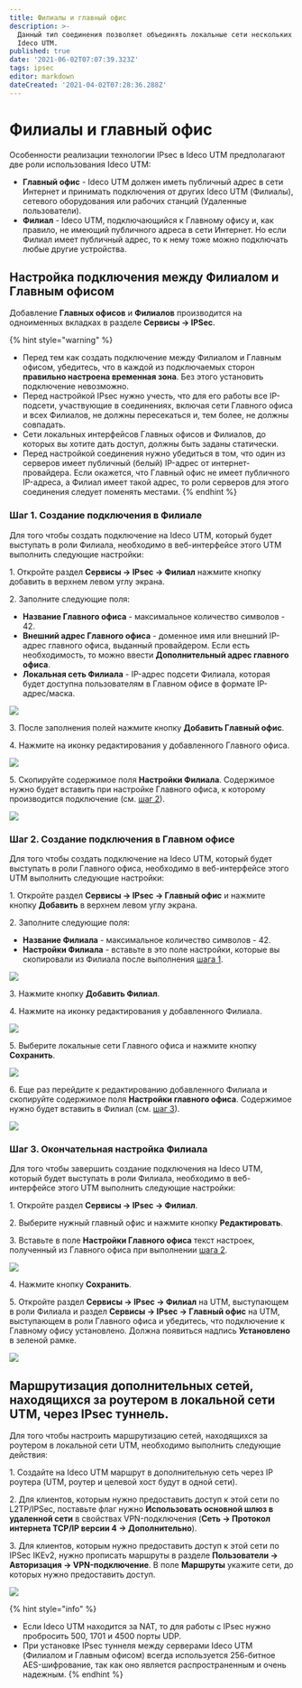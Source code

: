 ```yaml
---
title: Филиалы и главный офис
description: >-
  Данный тип соединения позволяет объединять локальные сети нескольких серверов
  Ideco UTM.
published: true
date: '2021-06-02T07:07:39.323Z'
tags: ipsec
editor: markdown
dateCreated: '2021-04-02T07:28:36.288Z'
---
```


# Филиалы и главный офис

Особенности реализации технологии IPsec в Ideco UTM предполагают две роли использования Ideco UTM:

* **Главный офис** - Ideco UTM должен иметь публичный адрес в сети Интернет и принимать подключения от других Ideco UTM (Филиалы), сетевого оборудования или рабочих станций (Удаленные пользователи).
* **Филиал** - Ideco UTM, подключающийся к Главному офису и, как правило, не имеющий публичного адреса в сети Интернет. Но если Филиал имеет публичный адрес, то к нему тоже можно подключать любые другие устройства.

## Настройка подключения между Филиалом и Главным офисом

Добавление **Главных офисов** и **Филиалов** производится на одноименных вкладках в разделе **Сервисы -> IPSec**.

{% hint style="warning" %}
* Перед тем как создать подключение между Филиалом и Главным офисом, убедитесь, что в каждой из подключаемых сторон **правильно настроена временная зона**. Без этого установить подключение невозможно.
* Перед настройкой IPsec нужно учесть, что для его работы все IP-подсети, участвующие в соединениях, включая сети Главного офиса и всех Филиалов, не должны пересекаться и, тем более, не должны совпадать.
* Сети локальных интерфейсов Главных офисов и Филиалов, до которых вы хотите дать доступ, должны быть заданы статически.
* Перед настройкой соединения нужно убедиться в том, что один из серверов имеет публичный (белый) IP-адрес от интернет-провайдера. Если окажется, что Главный офис не имеет публичного IP-адреса, а Филиал имеет такой адрес, то роли серверов для этого соединения следует поменять местами.
{% endhint %}

### Шаг 1. Создание подключения в Филиале

Для того чтобы создать подключение на Ideco UTM, который будет выступать в роли Филиала, необходимо в веб-интерфейсе этого UTM выполнить следующие настройки:

1\. Откройте раздел **Сервисы -> IPsec -> Филиал** нажмите кнопку добавить в верхнем левом углу экрана.

2\. Заполните следующие поля:

* **Название Главного офиса** - максимальное количество символов - 42.
* **Внешний адрес Главного офиса** - доменное имя или внешний IP-адрес главного офиса, выданный провайдером. Если есть необходимость, то можно ввести **Дополнительный адрес главного офиса**.
*  **Локальная сеть Филиала** - IP-адрес подсети Филиала, которая будет доступна пользователям в Главном офисе в формате IP-адрес/маска.

![](../../../../../.gitbook/assets/ipsec-step1.png)

3\. После заполнения полей нажмите кнопку **Добавить Главный офис**.

4\. Нажмите на иконку редактирования у добавленного Главного офиса.

![](../../../../../.gitbook/assets/ipsec-step2.png)

5\. Скопируйте содержимое поля **Настройки Филиала**. Содержимое нужно будет вставить при настройке Главного офиса, к которому производится подключение (см. [шаг 2](branch-office-and-main-office.md#shag-2-sozdanie-podklyucheniya-v-glavnom-ofise)).

![](<../../../../../.gitbook/assets/ipsec-step3 (1).png>)

### Шаг 2. Создание подключения в Главном офисе

Для того чтобы создать подключение на Ideco UTM, который будет выступать в роли Главного офиса, необходимо в веб-интерфейсе этого UTM выполнить следующие настройки:

1\. Откройте раздел **Сервисы -> IPsec -> Главный офис** и нажмите кнопку **Добавить** в верхнем левом углу экрана.

2\. Заполните следующие поля:

* **Название Филиала** - максимальное количество символов - 42.
* **Настройки Филиала** - вставьте в это поле настройки, которые вы скопировали из Филиала после выполнения [шага 1](branch-office-and-main-office.md#shag-1-sozdanie-podklyucheniya-v-filiale).

![](<../../../../../.gitbook/assets/ipsec-step4 (1).png>)

3\. Нажмите кнопку **Добавить Филиал**.

4\. Нажмите на иконку редактирования у добавленного Филиала.

![](<../../../../../.gitbook/assets/ipsec-step5 (1).png>)

5\. Выберите локальные сети Главного офиса и нажмите кнопку **Сохранить**.

![](<../../../../../.gitbook/assets/ipsec-step6 (1).png>)

6\. Еще раз перейдите к редактированию добавленного Филиала и скопируйте содержимое поля **Настройки главного офиса**. Содержимое нужно будет вставить в Филиал (см. [шаг 3](branch-office-and-main-office.md#shag-3-okonchatelnaya-nastroika-filiala)).

![](<../../../../../.gitbook/assets/ipsec-step7 (1).png>)

### Шаг 3. Окончательная настройка Филиала

Для того чтобы завершить создание подключения на Ideco UTM, который будет выступать в роли Филиала, необходимо в веб-интерфейсе этого UTM выполнить следующие настройки:

1\. Откройте раздел **Сервисы -> IPsec -> Филиал**.

2\. Выберите нужный главный офис и нажмите кнопку **Редактировать**.

3\. Вставьте в поле **Настройки Главного офиса** текст настроек, полученный из Главного офиса при выполнении [шага 2](branch-office-and-main-office.md#shag-2-sozdanie-podklyucheniya-v-glavnom-ofise).

![](<../../../../../.gitbook/assets/ipsec-step8 (1).png>)

4\. Нажмите кнопку **Сохранить**.

5\. Откройте раздел **Сервисы -> IPsec -> Филиал** на UTM, выступающем в роли Филиала и раздел **Сервисы -> IPsec -> Главный офис** на UTM, выступающем в роли Главного офиса и убедитесь, что подключение к Главному офису установлено. Должна появиться надпись **Установлено** в зеленой рамке.

![](<../../../../../.gitbook/assets/ipsec-step9 (1).png>)

## Маршрутизация дополнительных сетей, находящихся за роутером в локальной сети UTM, через IPsec туннель.

Для того чтобы настроить маршрутизацию сетей, находящихся за роутером в локальной сети UTM, необходимо выполнить следующие действия:

1\. Создайте на Ideco UTM маршрут в дополнительную сеть через IP роутера (UTM, роутер и целевой хост будут в одной сети).

2\. Для клиентов, которым нужно предоставить доступ к этой сети по L2TP/IPSec, поставьте флаг нужно **Использовать основной шлюз в удаленной сети** в свойствах VPN-подключения (**Сеть -> Протокол интернета TCP/IP версии 4 -> Дополнительно**).

3\. Для клиентов, которым нужно предоставить доступ к этой сети по IPSec IKEv2, нужно прописать маршруты в разделе **Пользователи -> Авторизация -> VPN-подключение**. В поле **Маршруты** укажите сети, до которых нужно предоставить доступ.

![](../../../../../.gitbook/assets/ikev2-ipsec-auth.png)

{% hint style="info" %}
* Если Ideco UTM находится за NAT, то для работы с IPsec нужно пробросить 500, 1701 и 4500 порты UDP.
* При установке IPsec туннеля между серверами Ideco UTM (Филиалом и Главным офисом) всегда используется 256-битное AES-шифрование, так как оно является распространенным и очень надежным.
{% endhint %}

